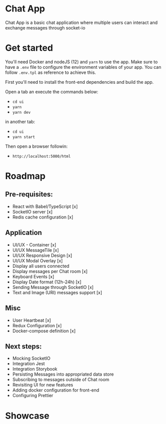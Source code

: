 # Chat App

Chat App is a basic chat application where multiple users can interact and exchange messages through socket-io

# Get started

You'll need Docker and nodeJS (12) and `yarn` to use the app. Make sure to have a `.env` file to configure the environment variables of your app. You can follow `.env.tpl` as reference to achieve this.

First you'll need to install the front-end dependencies and build the app.

Open a tab an execute the commands below:
- `cd ui`
- `yarn`
- `yarn dev`

in another tab:
- `cd ui`
- `yarn start`

Then open a browser followin:
- `http://localhost:5000/html`

# Roadmap

## Pre-requisites:
- React with Babel/TypeScript [x]
- SocketIO server [x]
- Redis cache configuration [x]

## Application
 - UI/UX - Container [x]
 - UI/UX MessageTile [x]
 - UI/UX Responsive Design [x]
 - UI/UX Modal Overlay [x]
 - Display all users connected
 - Display messages per Chat room [x]
 - Keyboard Events [x]
 - Display Date format (12h-24h) [x]
 - Sending Message through SocketIO [x]
 - Text and Image (URI) messages support [x]

## Misc
 - User Heartbeat [x]
 - Redux Configuration [x]
 - Docker-compose definition [x]

## Next steps:
- Mocking SocketIO
- Integration Jest
- Integration Storybook
- Persisting Messages into appropriated data store
- Subscribing to messages outside of Chat room
- Revisiting UI for new features
- Adding docker configuration for front-end
- Configuring Prettier

# Showcase

